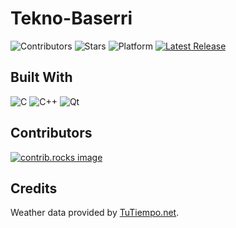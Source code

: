 # Tekno-Baserri
![Contributors](https://img.shields.io/github/contributors/Andowna9/Tekno-Baserri?style=for-the-badge)
![Stars](https://img.shields.io/github/stars/Andowna9/Tekno-Baserri?style=for-the-badge&color=yellow)
![Platform](https://img.shields.io/badge/platform-Windows-blue?style=for-the-badge)
[![Latest Release](https://img.shields.io/github/v/release/Andowna9/Tekno-Baserri?style=for-the-badge&color=pink)](https://github.com/Andowna9/Tekno-Baserri/releases/latest)



## Built With
![C](https://img.shields.io/badge/-C-gray?logo=c)
![C++](https://img.shields.io/badge/-C++-blue?logo=cplusplus)
![Qt](https://img.shields.io/badge/IDE-Qt%20Creator-darkgreen)


## Contributors
<a href="https://github.com/Andowna9/Tekno-Baserri/graphs/contributors">
  <img src="https://contrib.rocks/image?repo=Andowna9/Tekno-Baserri" alt="contrib.rocks image" />
</a>


## Credits
Weather data provided by [TuTiempo.net](https://www.tutiempo.net/).
